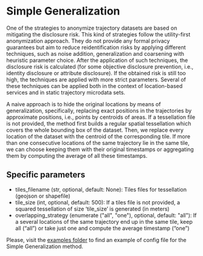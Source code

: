 # Simple Generalization
One of the strategies to anonymize trajectory datasets are based on mitigating the disclosure risk. This kind of 
strategies follow the utility-first anonymization approach. They do not provide any formal privacy guarantees but 
aim to reduce reidentification risks by applying different techniques, such as noise addition, generalization and 
coarsening with heuristic parameter choice. After the application of such techniques, the disclosure risk is calculated
(for some objective disclosure prevention, i.e., identity disclosure or attribute disclosure). If the obtained risk 
is still too high, the techniques are applied with more strict parameters. Several of these techniques can be applied 
both in the context of location-based services and in static trajectory microdata sets.

A naive approach is to hide the original locations by means of generalization, specifically, replacing exact 
positions in the trajectories by approximate positions, i.e., points by centroids of areas. If a tessellation file is
not provided, the method first builds a regular spatial tessellation which covers the whole bounding box of the dataset.
Then, we replace every location of the dataset with the centroid of the corresponding tile. If more than one consecutive
locations of the same trajectory lie in the same tile, we can choose keeping them with their original timestamps or 
aggregating them by computing the average of all these timestamps.


## Specific parameters

- tiles_filename (str, optional, default: None): Tiles files for tessellation (geojson or shapefile)
- tile_size (int, optional, default: 500): If a tiles file is not provided, a squared tessellation of size ‘tile_size’ is generated (in meters)
- overlapping_strategy (enumerate ("all", "one"), optional, default: "all"): If a several locations of the same trajectory end up in the same tile, keep all (“all”) or take just one and compute the average timestamp (“one”)

Please, visit the [examples folder](../../examples/configs/config_SimpleGeneralization.json) to find an example of config file 
for the Simple Generalization method.